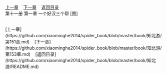
[上一章](https://github.com/xiaominghe2014/spider_book/blob/master/book/知北游/第151章.md)&nbsp;&nbsp;&nbsp;&nbsp;[下一章](https://github.com/xiaominghe2014/spider_book/blob/master/book/知北游/第153章.md)&nbsp;&nbsp;&nbsp;&nbsp;[返回目录](https://github.com/xiaominghe2014/spider_book/blob/master/book/知北游/README.md)
<br /> 第十一册 第一章 一个好汉三个帮 [图]<br />
    
  <br />
[上一章](https://github.com/xiaominghe2014/spider_book/blob/master/book/知北游/第151章.md)&nbsp;&nbsp;&nbsp;&nbsp;[下一章](https://github.com/xiaominghe2014/spider_book/blob/master/book/知北游/第153章.md)&nbsp;&nbsp;&nbsp;&nbsp;[返回目录](https://github.com/xiaominghe2014/spider_book/blob/master/book/知北游/README.md)
